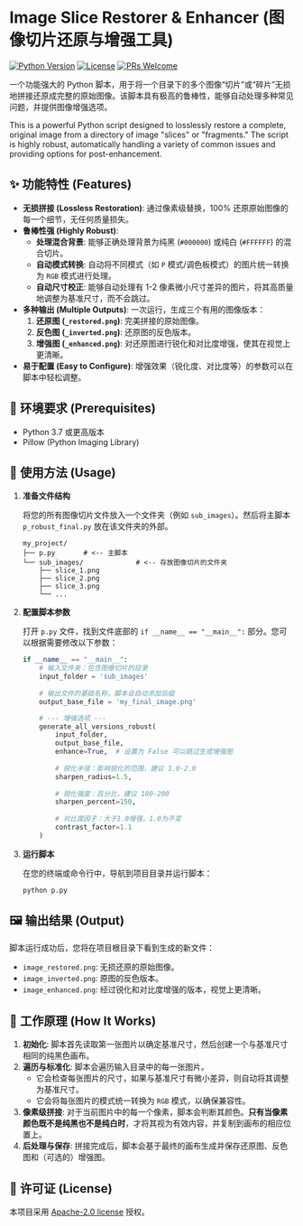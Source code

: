 # Image Slice Restorer & Enhancer (图像切片还原与增强工具)

[![Python Version](https://img.shields.io/badge/python-3.7%2B-blue.svg)](https://www.python.org/)
[![License](https://img.shields.io/badge/License-Apache_2.0-blue.svg)](https://opensource.org/licenses/Apache-2.0)
[![PRs Welcome](https://img.shields.io/badge/PRs-welcome-brightgreen.svg)](CONTRIBUTING.md)

一个功能强大的 Python 脚本，用于将一个目录下的多个图像“切片”或“碎片”无损地拼接还原成完整的原始图像。该脚本具有极高的鲁棒性，能够自动处理多种常见问题，并提供图像增强选项。

This is a powerful Python script designed to losslessly restore a complete, original image from a directory of image "slices" or "fragments." The script is highly robust, automatically handling a variety of common issues and providing options for post-enhancement.

## ✨ 功能特性 (Features)

-   **无损拼接 (Lossless Restoration)**: 通过像素级替换，100% 还原原始图像的每一个细节，无任何质量损失。
-   **鲁棒性强 (Highly Robust)**:
    -   **处理混合背景**: 能够正确处理背景为纯黑 (`#000000`) 或纯白 (`#FFFFFF`) 的混合切片。
    -   **自动模式转换**: 自动将不同模式（如 `P` 模式/调色板模式）的图片统一转换为 `RGB` 模式进行处理。
    -   **自动尺寸校正**: 能够自动处理有 1-2 像素微小尺寸差异的图片，将其高质量地调整为基准尺寸，而不会跳过。
-   **多种输出 (Multiple Outputs)**: 一次运行，生成三个有用的图像版本：
    1.  **还原图 (`_restored.png`)**: 完美拼接的原始图像。
    2.  **反色图 (`_inverted.png`)**: 还原图的反色版本。
    3.  **增强图 (`_enhanced.png`)**: 对还原图进行锐化和对比度增强，使其在视觉上更清晰。
-   **易于配置 (Easy to Configure)**: 增强效果（锐化度、对比度等）的参数可以在脚本中轻松调整。

## 🔧 环境要求 (Prerequisites)

-   Python 3.7 或更高版本
-   Pillow (Python Imaging Library)



## 🚀 使用方法 (Usage)

1.  **准备文件结构**

    将您的所有图像切片文件放入一个文件夹（例如 `sub_images`）。然后将主脚本 `p_robust_final.py` 放在该文件夹的外部。

    ```
    my_project/
    ├── p.py       # <-- 主脚本
    └── sub_images/             # <-- 存放图像切片的文件夹
        ├── slice_1.png
        ├── slice_2.png
        ├── slice_3.png
        └── ...
    ```

2.  **配置脚本参数**

    打开 `p.py` 文件，找到文件底部的 `if __name__ == "__main__":` 部分。您可以根据需要修改以下参数：

    ```python
    if __name__ == "__main__":
        # 输入文件夹：包含图像切片的目录
        input_folder = 'sub_images'
        
        # 输出文件的基础名称，脚本会自动添加后缀
        output_base_file = 'my_final_image.png'

        # --- 增强选项 ---
        generate_all_versions_robust(
            input_folder,
            output_base_file,
            enhance=True,  # 设置为 False 可以跳过生成增强图
            
            # 锐化半径：影响锐化的范围，建议 1.0-2.0
            sharpen_radius=1.5,
            
            # 锐化强度：百分比，建议 100-200
            sharpen_percent=150,
            
            # 对比度因子：大于1.0增强，1.0为不变
            contrast_factor=1.1
        )
    ```

3.  **运行脚本**

    在您的终端或命令行中，导航到项目目录并运行脚本：

    ```bash
    python p.py
    ```

## 🖼️ 输出结果 (Output)

脚本运行成功后，您将在项目根目录下看到生成的新文件：

-   `image_restored.png`: 无损还原的原始图像。
-   `image_inverted.png`: 原图的反色版本。
-   `image_enhanced.png`: 经过锐化和对比度增强的版本，视觉上更清晰。

## 🔬 工作原理 (How It Works)

1.  **初始化**: 脚本首先读取第一张图片以确定基准尺寸，然后创建一个与基准尺寸相同的纯黑色画布。
2.  **遍历与标准化**: 脚本会遍历输入目录中的每一张图片。
    -   它会检查每张图片的尺寸，如果与基准尺寸有微小差异，则自动将其调整为基准尺寸。
    -   它会将每张图片的模式统一转换为 `RGB` 模式，以确保兼容性。
3.  **像素级拼接**: 对于当前图片中的每一个像素，脚本会判断其颜色。**只有当像素颜色既不是纯黑也不是纯白时**，才将其视为有效内容，并复制到画布的相应位置上。
4.  **后处理与保存**: 拼接完成后，脚本会基于最终的画布生成并保存还原图、反色图和（可选的）增强图。

## 📄 许可证 (License)

本项目采用 [Apache-2.0 license](LICENSE.md) 授权。


